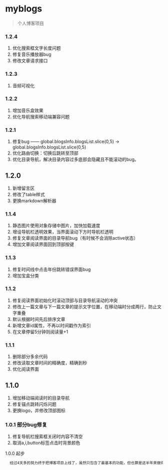 # myblogs

> 个人博客项目

### 1.2.4
1. 优化搜索框文字长度问题
2. 修复音乐播放器bug
3. 修改文章请求接口

### 1.2.3
1. 音频可视化

### 1.2.2
1. 增加音乐盒效果
2. 优化导航搜索移动端兼容问题

### 1.2.1
1. 修复bug —— global.blogsInfo.blogsList.slice(0,5) -> global.blogsInfo.blogsList.slice(0,5)
2. 优化路由切换：切换后跳转至顶部
3. 优化目录导航，解决目录内容过多底部会隐藏且不能滚动的bug。

## 1.2.0
1. 新增留言区
2. 修改了table样式
3. 更换markdown解析器

### 1.1.4
1. 静态图片使用对象存储中图片，加快加载速度
2. 增设导航栏透明效果，当界面滚动下方时导航栏透明
3. 修复文章阅读界面的目录导航bug（有时候不会消除active状态）
4. 增加文章阅读界面回到顶部按键

### 1.1.3
1. 修复时间线中点击年份跳转错误界面bug
2. 增加宝盒分类

### 1.1.2
1. 修复阅读界面初始化时滚动顶部与目录导航滚动的冲突
2. 修改上一篇文章与下一篇文章的提示文字位置，在移动端时分成两行，防止文字重叠
3. 默认根据时间先后排序文章
4. 新增文章id属性，不再以时间戳作为索引
5. 在文章停留5分钟则阅读量+1

### 1.1.1
1.  删除部分多余代码
2.  修改读取文章时间的精确度，精确到秒
3.  优化阅读界面

## 1.1.0
1. 增加移动端阅读时的目录导航
2. 修复锚点跳转闪烁问题
3. 更换logo，并修改顶部图标

### 1.0.1 部分bug修复
1. 修复导航栏搜索框关闭时内容不清空
2. 取消a,i,button标签点击时背景颜色

 1.0.0 起步
```bash
  经过4天多的努力终于把博客项目上线了，虽然只包含了最基本的功能，但也算是这半年来做得最好的项目了，后续继续完善……
```


